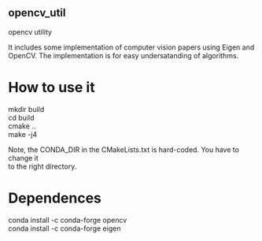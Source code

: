 ## opencv_util
opencv utility

It includes some implementation of computer vision papers using Eigen and OpenCV.
The implementation is for easy undersatanding of algorithms.


# How to use it  
mkdir build  
cd build  
cmake ..  
make -j4

Note, the CONDA_DIR in the CMakeLists.txt is hard-coded. You have to change it   
to the right directory.  


# Dependences  
conda install -c conda-forge opencv  
conda install -c conda-forge eigen  

